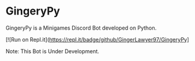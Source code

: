 # GingeryPy

GingeryPy is a Minigames Discord Bot developed on Python.

[![Run on Repl.it](https://repl.it/badge/github/GingerLawyer97/GingeryPy]

Note: This Bot is Under Development.